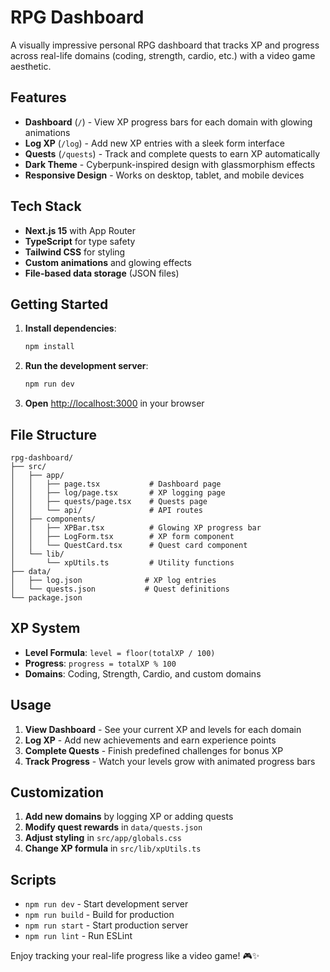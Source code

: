# RPG Dashboard

A visually impressive personal RPG dashboard that tracks XP and progress across real-life domains (coding, strength, cardio, etc.) with a video game aesthetic.

## Features

- **Dashboard** (`/`) - View XP progress bars for each domain with glowing animations
- **Log XP** (`/log`) - Add new XP entries with a sleek form interface
- **Quests** (`/quests`) - Track and complete quests to earn XP automatically
- **Dark Theme** - Cyberpunk-inspired design with glassmorphism effects
- **Responsive Design** - Works on desktop, tablet, and mobile devices

## Tech Stack

- **Next.js 15** with App Router
- **TypeScript** for type safety
- **Tailwind CSS** for styling
- **Custom animations** and glowing effects
- **File-based data storage** (JSON files)

## Getting Started

1. **Install dependencies**:
   ```bash
   npm install
   ```
2. **Run the development server**:
   ```bash
   npm run dev
   ```
3. **Open** [http://localhost:3000](http://localhost:3000) in your browser

## File Structure

```
rpg-dashboard/
├── src/
│   ├── app/
│   │   ├── page.tsx           # Dashboard page
│   │   ├── log/page.tsx       # XP logging page
│   │   ├── quests/page.tsx    # Quests page
│   │   └── api/               # API routes
│   ├── components/
│   │   ├── XPBar.tsx          # Glowing XP progress bar
│   │   ├── LogForm.tsx        # XP form component
│   │   └── QuestCard.tsx      # Quest card component
│   └── lib/
│       └── xpUtils.ts         # Utility functions
├── data/
│   ├── log.json              # XP log entries
│   └── quests.json           # Quest definitions
└── package.json
```

## XP System

- **Level Formula**: `level = floor(totalXP / 100)`
- **Progress**: `progress = totalXP % 100`
- **Domains**: Coding, Strength, Cardio, and custom domains

## Usage

1. **View Dashboard** - See your current XP and levels for each domain
2. **Log XP** - Add new achievements and earn experience points
3. **Complete Quests** - Finish predefined challenges for bonus XP
4. **Track Progress** - Watch your levels grow with animated progress bars

## Customization

1. **Add new domains** by logging XP or adding quests
2. **Modify quest rewards** in `data/quests.json`
3. **Adjust styling** in `src/app/globals.css`
4. **Change XP formula** in `src/lib/xpUtils.ts`

## Scripts

- `npm run dev` - Start development server
- `npm run build` - Build for production
- `npm run start` - Start production server
- `npm run lint` - Run ESLint

Enjoy tracking your real-life progress like a video game! 🎮✨
